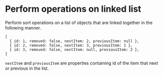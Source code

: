# Perform operations on linked list

Perform sort operations on a list of objects that are linked together in the following manner.

```
[
  { id: 1, removed: false, nextItem: 2, previousItem: null },
  { id: 2, removed: false, nextItem: 3, previousItem: 1 },
  { id: 3, removed: false, nextItem: null, previousItem: 2 },
]
```

`nextItem` and `previousItem` are properties containing id of the item that next or previous in the list.
